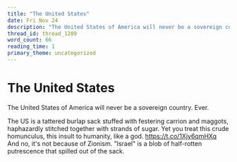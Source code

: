```yaml
---
title: "The United States"
date: Fri Nov 24
description: "The United States of America will never be a sovereign country."
thread_id: thread_1209
word_count: 66
reading_time: 1
primary_theme: uncategorized
---
```


# The United States

The United States of America will never be a sovereign country. Ever.

The US is a tattered burlap sack stuffed with festering carrion and maggots, haphazardly stitched together with strands of sugar. Yet you treat this crude homunculus, this insult to humanity, like a god. https://t.co/1Xjy6qmHXq And no, it's not because of Zionism. "Israel" is a blob of half-rotten putrescence that spilled out of the sack.